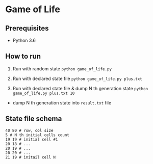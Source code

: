 # Game of Life  

## Prerequisites

- Python 3.6

## How to run

1. Run with random state 
```python game_of_life.py```

2. Run with declared state file 
```python game_of_life.py plus.txt```

3. Run with declared state file & dump N th generation state 
```python game_of_life.py plus.txt 10``` 
- dump N th generation state into ```result.txt``` file


## State file schema

```
40 80 # row, col size 
5 # N th initial cells count
19 19 # initial cell #1
20 18 # ...
20 19 # ...
20 20 # ...
21 19 # initail cell N
```
